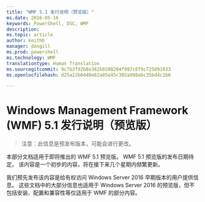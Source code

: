 ```yaml
---
title: "WMF 5.1 发行说明（预览版）"
ms.date: 2016-05-16
keywords: PowerShell, DSC, WMF
description: 
ms.topic: article
author: keithb
manager: dongill
ms.prod: powershell
ms.technology: WMF
translationtype: Human Translation
ms.sourcegitcommit: 9c763f92b8e342b0208204f997c079c725891933
ms.openlocfilehash: d25a22b0448e82a85e45c302a998abc35bd4c1b6

---
```


# Windows Management Framework (WMF) 5.1 发行说明（预览版） #

> 注意：此信息是预发布版本，可能会进行更改。

本部分文档适用于即将推出的 WMF 5.1 预览版。 WMF 5.1 预览版的发布日期待定。 该内容是一个初步的内容，将在接下来几个星期内频繁更新。 

我们预先发布该内容是给有权访问 Windows Server 2016 早期版本的用户提供信息。 这些文档中的大部分信息也适用于 Windows Server 2016 的预览版，但不包括安装、配置和兼容性等仅适用于 WMF 的部分内容。










<!--HONumber=Jul16_HO2-->


